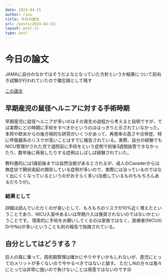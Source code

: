 ```yaml
---
date: 2024-04-15
author: riou
title: 今日の論文
url: /posts/2024-04-15/
layout: post.ts
type: post
---
```


# 今日の論文
JAMAに自分のなかではそうだよなとなっていた方針というか結果について前向き試験が行われていたので備忘録として残す

[この論文](https://pubmed.ncbi.nlm.nih.gov/38530261/)

## 早期産児の鼠径ヘルニアに対する手術時期
早期産児に鼠径ヘルニアが多いのはその発生の過程から考えると自明ですが、では実際にどの時期に手術をすべきかというのははっきりと示されていなかった。
本邦や欧米からの後方視的な研究がいくつかあって、再発率の高さや合併症、特に呼吸器系のリスクが高いことはすでに報告されている。実際、自分の経験でもNICU管理がされた児で退院前に手術をという症例で術後3週間抜管できなかったり、数年後に再発したりする症例はしばしば経験されていた。

教科書的には1歳前後までは自然治癒があるとされるが、成人のCavaderからは無症状で鞘状突起の開存している症例が多いので、実際には治っているのではなく出にくくなっているというのがおそらく多い(治癒しているものももちろんあるだろうが)。

### 結果として
詳細は読んでいただくのが良いとして、もろもろのリスクが10%近く増えたということであり、NICU入室中あるいは早期介入は推奨されないのではないかということです。
現実的に手術をお願いしてくるのは家族ではなく、医療者(NICUのDrやNs)が多いということも別の報告で指摘されている。

## 自分としてはどうする？
巨人の肩に乗って、周術期管理は確かにやりやすいかもしれないが、患児にとってのメリットが多くないので今やるべきではないと諭す。
ただしNの方々は我々にとっては非常に強いので負けないことは用意ではないのです😢